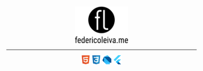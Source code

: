 <p align="center">
  <a target="_blank" rel="noreferrer noopener" href="https://example.com" title="Personal website of Federico Leiva, Developer">
  <img display="inline-block" height=96 src="https://raw.githubusercontent.com/fedleiv/fedleiv/master/_assets/img/logo-federicoleiva-complete.svg?sanitize=true">
  </a>
</p>

<hr>

<p align="center">
  <img display="inline-block" height=24 src="https://raw.githubusercontent.com/fedleiv/fedleiv/master/_assets/img/html5.svg?sanitize=true">
  <img display="inline-block" height=24 src="https://raw.githubusercontent.com/fedleiv/fedleiv/master/_assets/img/css3.svg?sanitize=true">
  <img display="inline-block" height=24 src="https://raw.githubusercontent.com/fedleiv/fedleiv/master/_assets/img/dart.svg?sanitize=true">
  <img display="inline-block" height=24 src="https://raw.githubusercontent.com/fedleiv/fedleiv/master/_assets/img/flutter.svg?sanitize=true">
</p>


<!--
This are some of my latest projects:

- :zap: [`fast-static-boilerplate`](https://github.com/fedleiv/fast-static-boilerplate) A boilerplate for developing extremely fast static web projects using preloading for internal pages and images
- :book: [`webguides`](https://github.com/fedleiv/webguides) A collection of guides for learning Web Development and its associated technologies covering HTML, Emmet, CSS, SASS, GIT and others

<div align="middle">
  
links to web, insta, twitter, mail, city

</div>


**fedleiv/fedleiv** is a ✨ _special_ ✨ repository because its `README.md` (this file) appears on your GitHub profile.

Here are some ideas to get you started:

- 🔭 I’m currently working on ...
- 🌱 I’m currently learning ...
- 👯 I’m looking to collaborate on ...
- 🤔 I’m looking for help with ...
- 💬 Ask me about ...
- 📫 How to reach me: ...
- 😄 Pronouns: ...
- ⚡ Fun fact: ...
-->
